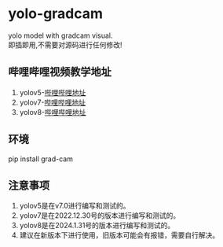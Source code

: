 # yolo-gradcam
yolo model with gradcam visual.  
即插即用,不需要对源码进行任何修改!

## 哔哩哔哩视频教学地址
1. yolov5-[哔哩哔哩地址](https://www.bilibili.com/video/BV1WP4y1v7gQ/)
2. yolov7-[哔哩哔哩地址](https://www.bilibili.com/video/BV1oD4y1j7KH/)
2. yolov8-[哔哩哔哩地址](https://www.bilibili.com/video/BV1R24y1h7hv/)

## 环境
pip install grad-cam

## 注意事项
1. yolov5是在v7.0进行编写和测试的。
2. yolov7是在2022.12.30号的版本进行编写和测试的。
3. yolov8是在2024.1.31号的版本进行编写和测试的。
3. 建议在新版本下进行使用，旧版本可能会有报错，需要自行解决。
